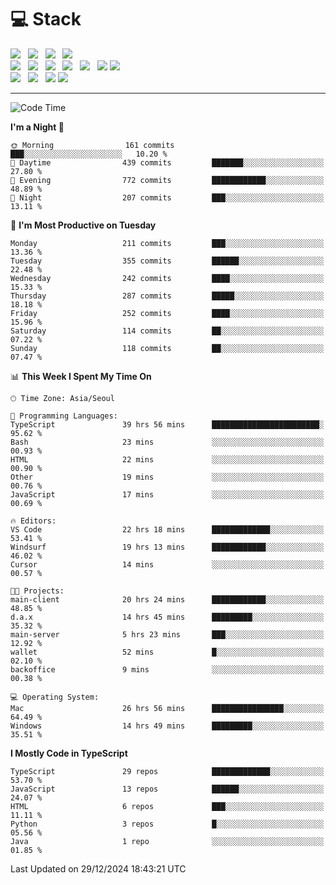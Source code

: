 <h1>💻 Stack</h1>
<div>
 <!-- badge : https://shields.io/ -->
 <!-- icon : https://simpleicons.org/?q=Get -->
 <img src="https://img.shields.io/badge/HTML5-e74c3c?style=flat-square&logo=HTML5&logoColor=white"/> &nbsp 
 <img src="https://img.shields.io/badge/CSS3-0A84FF?style=flat-square&logo=CSS3&logoColor=white"/> &nbsp 
 <img src="https://img.shields.io/badge/JavaScript-FFCD11?style=flat-square&logo=JavaScript&logoColor=white"/> &nbsp 
 <img src="https://img.shields.io/badge/TypeScript-3075C0?style=flat-square&logo=TypeScript&logoColor=white"/>
 <br/>
 <img src="https://img.shields.io/badge/Next-000000?style=flat-square&logo=nextdotjs&logoColor=white"/> &nbsp 
 <img src="https://img.shields.io/badge/React-00BCF6?style=flat-square&logo=React&logoColor=white"/> &nbsp 
 <img src="https://img.shields.io/badge/Redux-764ABC?style=flat-square&logo=Redux&logoColor=white"/> &nbsp
 <img src="https://img.shields.io/badge/Recoil-3578E5?style=flat-square&logo=recoil&logoColor=white"/> &nbsp
 <img src="https://img.shields.io/badge/React-Query-FF4154?style=flat-square&logo=reactquery&logoColor=white"/> &nbsp 
 <img src="https://img.shields.io/badge/styled%2Dcomponents-DB7093?style=flat-square&logo=styled%2Dcomponents&logoColor=white"/>
 <img src="https://img.shields.io/badge/CSS Modules-000000?style=flat-square&logo=CSS Modules&logoColor=white"/> &nbsp 
 <br/>
 <img src="https://img.shields.io/badge/Node-339933?style=flat-square&logo=Node.js&logoColor=white"/> &nbsp 
 <img src="https://img.shields.io/badge/Express-000000?style=flat-square&logo=Express&logoColor=white"/> &nbsp 
 <img src="https://img.shields.io/badge/MongoDB-47A248?style=flat-square&logo=MongoDB&logoColor=white"/>
 <img src="https://img.shields.io/badge/MariaDB-003545?style=flat-square&logo=mariadb&logoColor=white"/>
</div>

<hr>

<!--START_SECTION:waka-->
![Code Time](http://img.shields.io/badge/Code%20Time-1%2C844%20hrs%2019%20mins-blue)

**I'm a Night 🦉** 

```text
🌞 Morning                161 commits         ███░░░░░░░░░░░░░░░░░░░░░░   10.20 % 
🌆 Daytime                439 commits         ███████░░░░░░░░░░░░░░░░░░   27.80 % 
🌃 Evening                772 commits         ████████████░░░░░░░░░░░░░   48.89 % 
🌙 Night                  207 commits         ███░░░░░░░░░░░░░░░░░░░░░░   13.11 % 
```
📅 **I'm Most Productive on Tuesday** 

```text
Monday                   211 commits         ███░░░░░░░░░░░░░░░░░░░░░░   13.36 % 
Tuesday                  355 commits         ██████░░░░░░░░░░░░░░░░░░░   22.48 % 
Wednesday                242 commits         ████░░░░░░░░░░░░░░░░░░░░░   15.33 % 
Thursday                 287 commits         █████░░░░░░░░░░░░░░░░░░░░   18.18 % 
Friday                   252 commits         ████░░░░░░░░░░░░░░░░░░░░░   15.96 % 
Saturday                 114 commits         ██░░░░░░░░░░░░░░░░░░░░░░░   07.22 % 
Sunday                   118 commits         ██░░░░░░░░░░░░░░░░░░░░░░░   07.47 % 
```


📊 **This Week I Spent My Time On** 

```text
🕑︎ Time Zone: Asia/Seoul

💬 Programming Languages: 
TypeScript               39 hrs 56 mins      ████████████████████████░   95.62 % 
Bash                     23 mins             ░░░░░░░░░░░░░░░░░░░░░░░░░   00.93 % 
HTML                     22 mins             ░░░░░░░░░░░░░░░░░░░░░░░░░   00.90 % 
Other                    19 mins             ░░░░░░░░░░░░░░░░░░░░░░░░░   00.76 % 
JavaScript               17 mins             ░░░░░░░░░░░░░░░░░░░░░░░░░   00.69 % 

🔥 Editors: 
VS Code                  22 hrs 18 mins      █████████████░░░░░░░░░░░░   53.41 % 
Windsurf                 19 hrs 13 mins      ████████████░░░░░░░░░░░░░   46.02 % 
Cursor                   14 mins             ░░░░░░░░░░░░░░░░░░░░░░░░░   00.57 % 

🐱‍💻 Projects: 
main-client              20 hrs 24 mins      ████████████░░░░░░░░░░░░░   48.85 % 
d.a.x                    14 hrs 45 mins      █████████░░░░░░░░░░░░░░░░   35.32 % 
main-server              5 hrs 23 mins       ███░░░░░░░░░░░░░░░░░░░░░░   12.92 % 
wallet                   52 mins             █░░░░░░░░░░░░░░░░░░░░░░░░   02.10 % 
backoffice               9 mins              ░░░░░░░░░░░░░░░░░░░░░░░░░   00.38 % 

💻 Operating System: 
Mac                      26 hrs 56 mins      ████████████████░░░░░░░░░   64.49 % 
Windows                  14 hrs 49 mins      █████████░░░░░░░░░░░░░░░░   35.51 % 
```

**I Mostly Code in TypeScript** 

```text
TypeScript               29 repos            █████████████░░░░░░░░░░░░   53.70 % 
JavaScript               13 repos            ██████░░░░░░░░░░░░░░░░░░░   24.07 % 
HTML                     6 repos             ███░░░░░░░░░░░░░░░░░░░░░░   11.11 % 
Python                   3 repos             █░░░░░░░░░░░░░░░░░░░░░░░░   05.56 % 
Java                     1 repo              ░░░░░░░░░░░░░░░░░░░░░░░░░   01.85 % 
```




 Last Updated on 29/12/2024 18:43:21 UTC
<!--END_SECTION:waka-->
